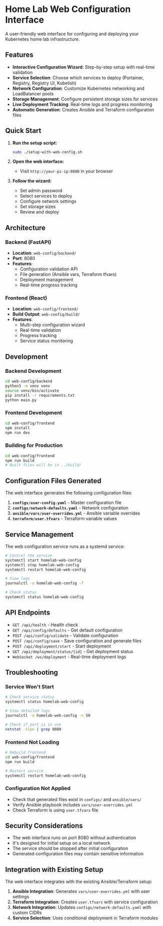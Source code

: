 # Home Lab Web Configuration Interface

A user-friendly web interface for configuring and deploying your Kubernetes home lab infrastructure.

## Features

- **Interactive Configuration Wizard**: Step-by-step setup with real-time validation
- **Service Selection**: Choose which services to deploy (Portainer, Registry, Registry UI, Kubelish)
- **Network Configuration**: Customize Kubernetes networking and LoadBalancer pools
- **Storage Management**: Configure persistent storage sizes for services
- **Live Deployment Tracking**: Real-time logs and progress monitoring
- **Automatic Generation**: Creates Ansible and Terraform configuration files

## Quick Start

1. **Run the setup script:**
   ```bash
   sudo ./setup-with-web-config.sh
   ```

2. **Open the web interface:**
   - Visit `http://your-pi-ip:8080` in your browser

3. **Follow the wizard:**
   - Set admin password
   - Select services to deploy
   - Configure network settings
   - Set storage sizes
   - Review and deploy

## Architecture

### Backend (FastAPI)
- **Location**: `web-config/backend/`
- **Port**: 8080
- **Features**:
  - Configuration validation API
  - File generation (Ansible vars, Terraform tfvars)
  - Deployment management
  - Real-time progress tracking

### Frontend (React)
- **Location**: `web-config/frontend/`
- **Build Output**: `web-config/build/`
- **Features**:
  - Multi-step configuration wizard
  - Real-time validation
  - Progress tracking
  - Service status monitoring

## Development

### Backend Development
```bash
cd web-config/backend
python3 -m venv venv
source venv/bin/activate
pip install -r requirements.txt
python main.py
```

### Frontend Development
```bash
cd web-config/frontend
npm install
npm run dev
```

### Building for Production
```bash
cd web-config/frontend
npm run build
# Built files will be in ../build/
```

## Configuration Files Generated

The web interface generates the following configuration files:

1. **`configs/user-config.yaml`** - Master configuration file
2. **`configs/network-defaults.yaml`** - Network configuration
3. **`ansible/vars/user-overrides.yml`** - Ansible variable overrides
4. **`terraform/user.tfvars`** - Terraform variable values

## Service Management

The web configuration service runs as a systemd service:

```bash
# Control the service
systemctl start homelab-web-config
systemctl stop homelab-web-config
systemctl restart homelab-web-config

# View logs
journalctl -u homelab-web-config -f

# Check status
systemctl status homelab-web-config
```

## API Endpoints

- `GET /api/health` - Health check
- `GET /api/config/defaults` - Get default configuration
- `POST /api/config/validate` - Validate configuration
- `POST /api/config/save` - Save configuration and generate files
- `POST /api/deployment/start` - Start deployment
- `GET /api/deployment/status/{id}` - Get deployment status
- `WebSocket /ws/deployment` - Real-time deployment logs

## Troubleshooting

### Service Won't Start
```bash
# Check service status
systemctl status homelab-web-config

# View detailed logs
journalctl -u homelab-web-config -n 50

# Check if port is in use
netstat -tlpn | grep 8080
```

### Frontend Not Loading
```bash
# Rebuild frontend
cd web-config/frontend
npm run build

# Restart service
systemctl restart homelab-web-config
```

### Configuration Not Applied
- Check that generated files exist in `configs/` and `ansible/vars/`
- Verify Ansible playbook includes `vars/user-overrides.yml`
- Check Terraform is using `user.tfvars` file

## Security Considerations

- The web interface runs on port 8080 without authentication
- It's designed for initial setup on a local network
- The service should be stopped after initial configuration
- Generated configuration files may contain sensitive information

## Integration with Existing Setup

The web interface integrates with the existing Ansible/Terraform setup:

1. **Ansible Integration**: Generates `vars/user-overrides.yml` with user settings
2. **Terraform Integration**: Creates `user.tfvars` with service configuration
3. **Network Integration**: Updates `configs/network-defaults.yaml` with custom CIDRs
4. **Service Selection**: Uses conditional deployment in Terraform modules